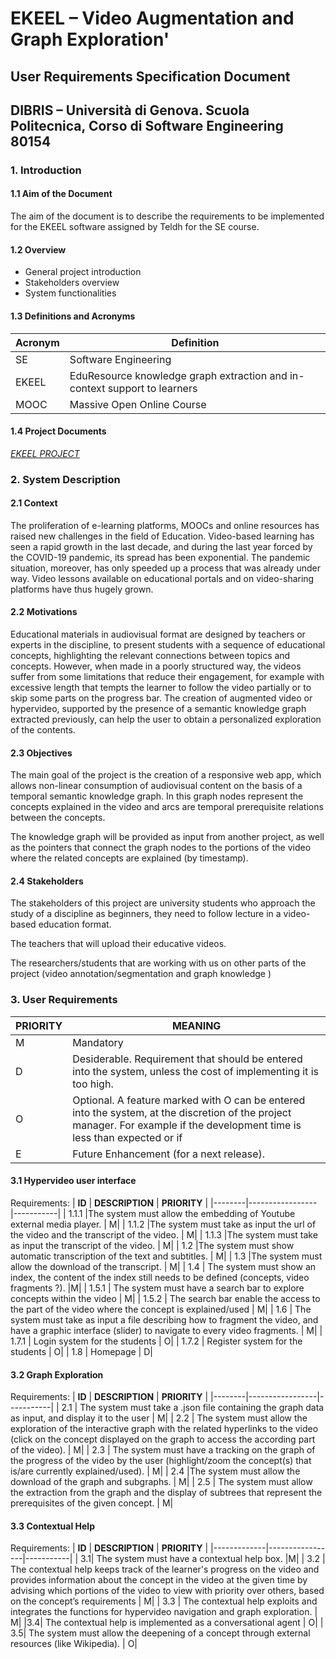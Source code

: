 # EKEEL – Video Augmentation and Graph Exploration'

## User Requirements Specification Document
## DIBRIS – Università di Genova. Scuola Politecnica, Corso di Software Engineering 80154
                                 
### 1.  Introduction
#### 1.1 Aim of the Document
    
The aim of the document is to describe the requirements to be implemented for the EKEEL software assigned by Teldh for the SE course.

#### 1.2  Overview
* General project introduction
* Stakeholders overview
* System functionalities

#### 1.3  Definitions and Acronyms
| **Acronym** |  **Definition** |
|-------------|-----------------|
| SE          | Software Engineering |
| EKEEL     | EduResource knowledge graph extraction and in-context support to learners |
| MOOC        | Massive Open Online Course |

#### 1.4 Project Documents 
[*EKEEL PROJECT*](https://docs.google.com/document/d/1pQxl-iNJNbpYCMdUDcU7I9hkEgLvayDcyAM34pSnDII/edit?usp=sharing)

### 2.  System Description
#### 2.1  Context
The proliferation of e-learning platforms, MOOCs and online resources has raised new challenges in the field of Education. Video-based learning has seen a rapid growth in the last decade, and during the last year forced by the COVID-19 pandemic, its spread has been exponential. The pandemic situation, moreover, has only speeded up a process that was already under way. Video lessons available on educational portals and on video-sharing platforms have thus hugely grown. 

#### 2.2 Motivations
Educational materials in audiovisual format are designed by teachers or experts in the discipline, to present students with a sequence of educational concepts, highlighting the relevant connections between topics and concepts. However, when made in a poorly structured way, the videos suffer from some limitations that reduce their engagement, for example with excessive length that tempts the learner to follow the video partially or to skip some parts on the progress bar. The creation of augmented video or hypervideo, supported by the presence of a semantic knowledge graph extracted previously, can help the user to obtain a personalized exploration of the contents.

#### 2.3 Objectives
The main goal of the project is the creation of a responsive web app, which allows non-linear consumption of audiovisual content on the basis of a temporal semantic knowledge graph. In this graph nodes represent the concepts explained in the video and arcs are temporal prerequisite relations between the concepts.

The knowledge graph will be provided as input from another project, as well as the pointers that connect the graph nodes to the portions of the video where the related concepts are explained (by timestamp).

#### 2.4 Stakeholders
The stakeholders of this project are university students who approach the study of a discipline as beginners, they need to follow lecture in a video-based education format.

The teachers that will upload their educative videos.

The researchers/students that are working with us on other parts of the project (video annotation/segmentation and graph knowledge ) 

### 3. User Requirements
| **PRIORITY** |  **MEANING** |
|------------- |-----------------|
| M            | Mandatory |
| D            | Desiderable. Requirement that should be entered into the system, unless the cost of implementing it is too high. |
| O            | Optional. A feature marked with O can be entered into the system, at the discretion of the project manager. For example if the development time is less than expected or if |
| E            | Future Enhancement (for a next release). |

#### 3.1  Hypervideo user interface
Requirements:
| **ID** |  **DESCRIPTION** | **PRIORITY** |
|--------|----------------- |-----------|
| 1.1.1    |The system must allow the embedding of Youtube external media player.                                    | M|
| 1.1.2    |The system must take as input the url of the video and the transcript of the video.                                                | M|
| 1.1.3    |The system must take as input the transcript of the video.                                                | M| 
| 1.2     |The system must show automatic transcription of the text and subtitles.                                            | M|
| 1.3    |The system must allow the download of the transcript.                                                              | M|
| 1.4    | The system must show an index, the content of the index still needs to be defined (concepts, video fragments ?).   |M|
| 1.5.1    | The system must have a search bar to explore concepts within the video | M|
| 1.5.2    | The search bar enable the access to the part of the video where the concept is explained/used   | M|
| 1.6     | The system must take as input a file describing how to fragment the video, and have a graphic interface (slider) to navigate to every video fragments.                                          | M|
| 1.7.1    | Login system for the students                                                                             | O|
| 1.7.2    | Register system for the students                                                                             | O|
| 1.8    | Homepage                                                                             | D|


#### 3.2 Graph Exploration
Requirements:
| **ID** |  **DESCRIPTION** | **PRIORITY** |
|--------|-----------------|-----------|
| 2.1    | The system must take a .json file containing the graph data as input, and display it to the user  | M|
| 2.2    | The system must allow the exploration of the interactive graph with the related hyperlinks to the video (click on the concept displayed on the graph to access the according part of the video). | M|
| 2.3    | The system must have a tracking on the graph of the progress of the video by the user (highlight/zoom the concept(s) that is/are currently explained/used). | M|
| 2.4     |The system must allow the download of the graph and subgraphs.                                                                           | M|
| 2.5    | The system must allow the extraction from the graph and the display of subtrees that represent the prerequisites of the given concept.   | M|


#### 3.3 Contextual Help
Requirements:
| **ID** |  **DESCRIPTION** | **PRIORITY** |
|-------------|-----------------|-----------|
| 3.1| The system must have a contextual help box.                                                                                                                                                                                                                    |M|
  | 3.2 | The contextual help keeps track of the learner's progress on the video and provides information about the concept in the video at the given time by advising which portions of the video to view with priority over others, based on the concept’s requirements   | M|
  | 3.3 | The contextual help exploits and integrates the functions for hypervideo navigation and graph exploration. | M|
  |3.4| The contextual help is implemented as a conversational agent                    | O|
  | 3.5| The system must allow the deepening of a concept through external resources (like Wikipedia).   | O|
